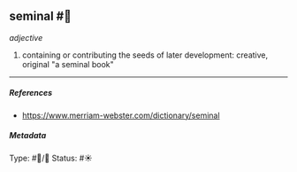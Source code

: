 
## seminal  #🧠 

_adjective_

1. containing or contributing the seeds of later development: creative, original
"a seminal book"

___

##### References 

- https://www.merriam-webster.com/dictionary/seminal

##### Metadata

Type: #🔵/💬 
Status: #☀️ 